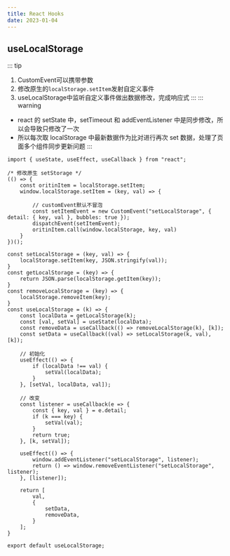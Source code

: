 ```yaml
---
title: React Hooks
date: 2023-01-04
---
```

## useLocalStorage
::: tip
1. CustomEvent可以携带参数
2. 修改原生的`localStorage.setItem`发射自定义事件
3. useLocalStorage中监听自定义事件做出数据修改，完成响应式
:::
::: warning
* react 的 setState 中，setTimeout 和 addEventListener 中是同步修改，所以会导致只修改了一次
* 所以每次取 localStorage 中最新数据作为比对进行再次 set 数据，处理了页面多个组件同步更新问题
:::
```js{9-10,46-49}
import { useState, useEffect, useCallback } from "react";

/* 修改原生 setStorage */
(() => {
    const oritinItem = localStorage.setItem;
    window.localStorage.setItem = (key, val) => {

        // customEvent默认不冒泡
        const setItemEvent = new CustomEvent("setLocalStorage", { detail: { key, val }, bubbles: true });
        dispatchEvent(setItemEvent);
        oritinItem.call(window.localStorage, key, val)
    }
})();

const setLocalStorage = (key, val) => {
    localStorage.setItem(key, JSON.stringify(val));
}
const getLocalStorage = (key) => {
    return JSON.parse(localStorage.getItem(key));
}
const removeLocalStorage = (key) => {
    localStorage.removeItem(key);
}
const useLocalStorage = (k) => {
    const localData = getLocalStorage(k);
    const [val, setVal] = useState(localData);
    const removeData = useCallback(() => removeLocalStorage(k), [k]);
    const setData = useCallback((val) => setLocalStorage(k, val), [k]);

    // 初始化
    useEffect(() => {
        if (localData !== val) {
            setVal(localData);
        }
    }, [setVal, localData, val]);

    // 改变
    const listener = useCallback(e => {
        const { key, val } = e.detail;
        if (k === key) {
            setVal(val);
        }
        return true;
    }, [k, setVal]);

    useEffect(() => {
        window.addEventListener("setLocalStorage", listener);
        return () => window.removeEventListener("setLocalStorage", listener);
    }, [listener]);

    return [
        val,
        {
            setData,
            removeData,
        }
    ];
}

export default useLocalStorage;
```